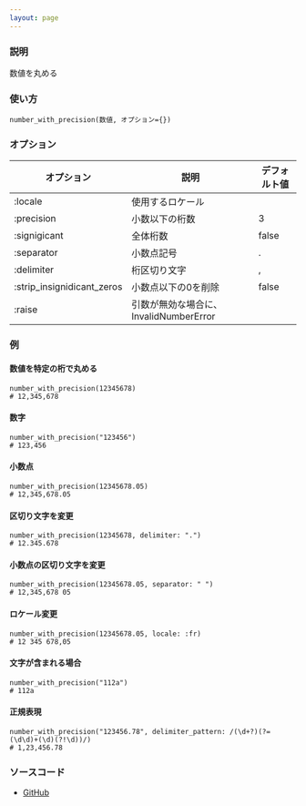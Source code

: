 ```yaml
---
layout: page
---
```


### 説明

数値を丸める

### 使い方

    number_with_precision(数値, オプション={})

### オプション

| オプション                 | 説明                                   | デフォルト値 |
| -------------------------- | -------------------------------------- | ------------ |
| :locale                    | 使用するロケール                       |              |
| :precision                 | 小数以下の桁数                         | 3            |
| :signigicant               | 全体桁数                               | false        |
| :separator                 | 小数点記号                             | .            |
| :delimiter                 | 桁区切り文字                           | ,            |
| :strip_insignidicant_zeros | 小数点以下の0を削除                    | false        |
| :raise                     | 引数が無効な場合に、InvalidNumberError |              |

### 例

#### 数値を特定の桁で丸める

    number_with_precision(12345678)
    # 12,345,678

#### 数字

    number_with_precision("123456")
    # 123,456

#### 小数点

    number_with_precision(12345678.05)
    # 12,345,678.05

#### 区切り文字を変更

    number_with_precision(12345678, delimiter: ".")
    # 12.345.678

#### 小数点の区切り文字を変更

    number_with_precision(12345678.05, separator: " ")
    # 12,345,678 05

#### ロケール変更

    number_with_precision(12345678.05, locale: :fr)
    # 12 345 678,05

#### 文字が含まれる場合

    number_with_precision("112a")
    # 112a

#### 正規表現

    number_with_precision("123456.78", delimiter_pattern: /(\d+?)(?=(\d\d)+(\d)(?!\d))/)
    # 1,23,456.78

### ソースコード

- [GitHub](https://github.com/rails/rails/blob/984c3ef2775781d47efa9f541ce570daa2434a80/actionview/lib/action_view/helpers/number_helper.rb#L251)
